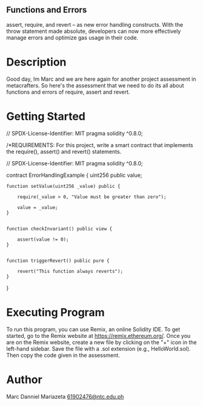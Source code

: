 ## Functions and Errors
assert, require, and revert – as new error handling constructs. With the throw statement made absolute, developers can now more effectively 
manage errors and optimize gas usage in their code.

# Description
Good day, Im Marc and we are here again for another project assessment in metacrafters. So here's the assessment that we need to do its all about functions and errors
of require, assert and revert.

# Getting Started
// SPDX-License-Identifier: MIT pragma solidity ^0.8.0;

/*REQUIREMENTS: For this project, write a smart contract that implements the require(), assert() and revert() statements.

// SPDX-License-Identifier: MIT
pragma solidity ^0.8.0;

contract ErrorHandlingExample {
    uint256 public value;

   
    function setValue(uint256 _value) public {
       
        require(_value > 0, "Value must be greater than zero");
        
        value = _value;
    }

   
    function checkInvariant() public view {
       
        assert(value != 0);
    }

  
    function triggerRevert() public pure {
        
        revert("This function always reverts");
    }
}

# Executing Program
To run this program, you can use Remix, an online Solidity IDE. To get started, go to the Remix website at https://remix.ethereum.org/. 
Once you are on the Remix website, create a new file by clicking on the "+" icon in the left-hand sidebar. Save the file with a .sol extension 
(e.g., HelloWorld.sol). Then copy the code given in the assessment.

# Author
Marc Danniel Mariazeta 61902476@ntc.edu.ph
